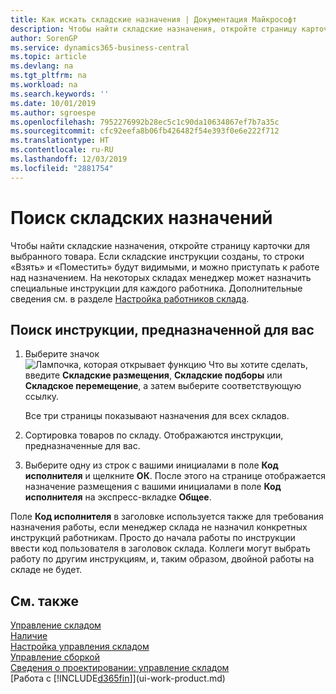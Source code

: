 ```yaml
---
title: Как искать складские назначения | Документация Майкрософт
description: Чтобы найти складские назначения, откройте страницу карточки для выбранного товара. Если складские инструкции созданы, то строки «Взять» и «Поместить» будут видимыми, и можно приступать к работе над назначением. На некоторых складах менеджер может назначить специальные инструкции для каждого работника.
author: SorenGP
ms.service: dynamics365-business-central
ms.topic: article
ms.devlang: na
ms.tgt_pltfrm: na
ms.workload: na
ms.search.keywords: ''
ms.date: 10/01/2019
ms.author: sgroespe
ms.openlocfilehash: 7952276992b28ec5c1c90da10634867ef7b7a35c
ms.sourcegitcommit: cfc92eefa8b06fb426482f54e393f0e6e222f712
ms.translationtype: HT
ms.contentlocale: ru-RU
ms.lasthandoff: 12/03/2019
ms.locfileid: "2881754"
---
```

# <a name="find-your-warehouse-assignments"></a>Поиск складских назначений
Чтобы найти складские назначения, откройте страницу карточки для выбранного товара. Если складские инструкции созданы, то строки «Взять» и «Поместить» будут видимыми, и можно приступать к работе над назначением. На некоторых складах менеджер может назначить специальные инструкции для каждого работника. Дополнительные сведения см. в разделе [Настройка работников склада](warehouse-how-to-set-up-warehouse-employees.md).

## <a name="to-find-an-instruction-assigned-to-you"></a>Поиск инструкции, предназначенной для вас  
1.  Выберите значок ![Лампочка, которая открывает функцию Что вы хотите сделать](media/ui-search/search_small.png "Что вы хотите сделать"), введите **Складские размещения**, **Складские подборы** или **Складское перемещение**, а затем выберите соответствующую ссылку.

    Все три страницы показывают назначения для всех складов.  

2. Сортировка товаров по складу. Отображаются инструкции, предназначенные для вас.  
3. Выберите одну из строк с вашими инициалами в поле **Код исполнителя** и щелкните **ОК**. После этого на странице отображается назначение размещения с вашими инициалами в поле **Код исполнителя** на экспресс-вкладке **Общее**.  

Поле **Код исполнителя** в заголовке используется также для требования назначения работы, если менеджер склада не назначил конкретных инструкций работникам. Просто до начала работы по инструкции ввести код пользователя в заголовок склада. Коллеги могут выбрать работу по другим инструкциям, и, таким образом, двойной работы на складе не будет.  

## <a name="see-also"></a>См. также  
[Управление складом](warehouse-manage-warehouse.md)  
[Наличие](inventory-manage-inventory.md)  
[Настройка управления складом](warehouse-setup-warehouse.md)     
[Управление сборкой](assembly-assemble-items.md)    
[Сведения о проектировании: управление складом](design-details-warehouse-management.md)  
[Работа с [!INCLUDE[d365fin](includes/d365fin_md.md)]](ui-work-product.md) 
